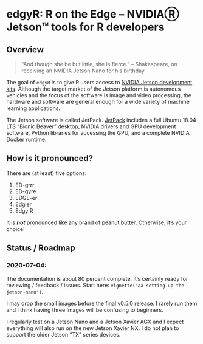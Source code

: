 edgyR: R on the Edge – NVIDIAⓇ Jetson™ tools for R developers
================

## Overview

> “And though she be but little, she is fierce.” – Shakespeare, on
> receiving an NVIDIA Jetson Nano for his birthday

The goal of `edgyR` is to give R users access to [NVIDIA Jetson
development
kits](https://developer.nvidia.com/embedded/develop/hardware). Although
the target market of the Jetson platform is autonomous vehicles and the
focus of the software is image and video processing, the hardware and
software are general enough for a wide variety of machine learning
applications.

The Jetson software is called JetPack.
[JetPack](https://developer.nvidia.com/embedded/jetpack) includes a full
Ubuntu 18.04 LTS “Bionic Beaver” desktop, NVIDIA drivers and GPU
development software, Python libraries for accessing the GPU, and a
complete NVIDIA Docker runtime.

## How is it pronounced?

There are (at least) five options:

1.  ED-grrr
2.  ED-gyre
3.  EDGE-er
4.  Edgier
5.  Edgy R

It is ***not*** pronounced like any brand of peanut butter. Otherwise,
it’s your choice\!

## Status / Roadmap

### 2020-07-04:

The documentation is about 80 percent complete. It’s certainly ready for
reviewing / feedback / issues. Start here:
`vignette("aa-setting-up-the-jetson-nano")`.

I may drop the small images before the final v0.5.0 release. I rarely
run them and I think having three images will be confusing to beginners.

I regularly test on a Jetson Nano and a Jetson Xavier AGX and I expect
everything will also run on the new Jetson Xavier NX. I do not plan to
support the older Jetson “TX” series devices.
